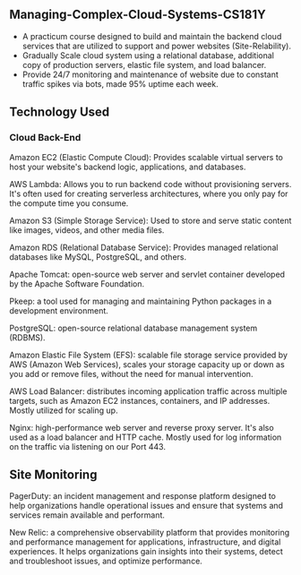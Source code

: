 ## Managing-Complex-Cloud-Systems-CS181Y
+ A practicum course designed to build and maintain the backend cloud services that are utilized to support and power websites (Site-Relability).
+ Gradually Scale cloud system using a relational database, additional copy of production servers, elastic file system, and load balancer.
+ Provide 24/7 monitoring and maintenance of website due to constant traffic spikes via bots, made 95% uptime each week.

## Technology Used

### Cloud Back-End

Amazon EC2 (Elastic Compute Cloud): Provides scalable virtual servers to host your website's backend logic, applications, and databases.

AWS Lambda: Allows you to run backend code without provisioning servers. It's often used for creating serverless architectures, where you only pay for the compute time you consume.

Amazon S3 (Simple Storage Service): Used to store and serve static content like images, videos, and other media files.

Amazon RDS (Relational Database Service): Provides managed relational databases like MySQL, PostgreSQL, and others.

Apache Tomcat: open-source web server and servlet container developed by the Apache Software Foundation.

Pkeep: a tool used for managing and maintaining Python packages in a development environment.

PostgreSQL: open-source relational database management system (RDBMS).

Amazon Elastic File System (EFS): scalable file storage service provided by AWS (Amazon Web Services),  scales your storage capacity up or down as you add or remove files, without the need for manual intervention.

AWS Load Balancer: distributes incoming application traffic across multiple targets, such as Amazon EC2 instances, containers, and IP addresses. Mostly utilized for scaling up.

Nginx: high-performance web server and reverse proxy server. It's also used as a load balancer and HTTP cache. Mostly used for log information on the traffic via listening on our Port 443.

## Site Monitoring

PagerDuty: an incident management and response platform designed to help organizations handle operational issues and ensure that systems and services remain available and performant. 

New Relic: a comprehensive observability platform that provides monitoring and performance management for applications, infrastructure, and digital experiences. It helps organizations gain insights into their systems, detect and troubleshoot issues, and optimize performance. 












